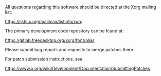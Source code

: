 
All questions regarding this software should be directed at the
Xorg mailing list:

  https://lists.x.org/mailman/listinfo/xorg

The primary development code repository can be found at:

  https://gitlab.freedesktop.org/xorg/font/alias

Please submit bug reports and requests to merge patches there.

For patch submission instructions, see:

  https://www.x.org/wiki/Development/Documentation/SubmittingPatches


